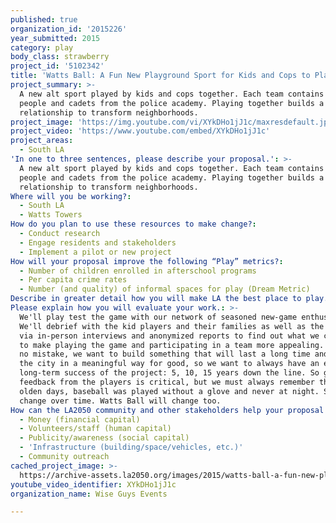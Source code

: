 ```yaml
---
published: true
organization_id: '2015226'
year_submitted: 2015
category: play
body_class: strawberry
project_id: '5102342'
title: 'Watts Ball: A Fun New Playground Sport for Kids and Cops to Play Together'
project_summary: >-
  A new alt sport played by kids and cops together. Each team contains young
  people and cadets from the police academy. Playing together builds a
  relationship to transform neighborhoods.
project_image: 'https://img.youtube.com/vi/XYkDHo1jJ1c/maxresdefault.jpg'
project_video: 'https://www.youtube.com/embed/XYkDHo1jJ1c'
project_areas:
  - South LA
'In one to three sentences, please describe your proposal.': >-
  A new alt sport played by kids and cops together. Each team contains young
  people and cadets from the police academy. Playing together builds a
  relationship to transform neighborhoods.
Where will you be working?:
  - South LA
  - Watts Towers
How do you plan to use these resources to make change?:
  - Conduct research
  - Engage residents and stakeholders
  - Implement a pilot or new project
How will your proposal improve the following “Play” metrics?:
  - Number of children enrolled in afterschool programs
  - Per capita crime rates
  - Number (and quality) of informal spaces for play (Dream Metric)
Describe in greater detail how you will make LA the best place to play.: "With all the bad news in recent years about violence and strife between police officers and residents of poor or predominantly black neighborhoods, it's clear that change is needed. Though bodycams, accountability, and better communication are important, there are no quick fixes. It's said in a proverb that the best time to plant an apple tree is 20 years ago and the second best time is now. What if we could plant seeds now that would transform the way police officers interacted with residents in South LA for generations to come? What if, using play and community building, we could build the foundation for a better relationship between cops and the citizens they protect, starting right now?\r\n\r\nWATTS BALL is a new playground game or alt sport. Each team consists of Blockers and Strikers, and the object of the game is to get the ball in your team's goal. However, there are two things that makes this game very different: it is played around Watts Towers, and every team is made of an equal split of kids and cadets from the police academy.\r\n\r\nFor the cadets, playing with the kids will give them a new perspective on who exactly is in the community they're protecting, and what's at stake. For the kids, playing with the cadets will help them build trust and combat preconceived notions about the role of police in their neighborhood. For years to come, the players will remember their shared team experiences, victories, and challenges, and the spirit of good sportsmanship and team play will be a welcome new kind of interaction between these two populations that, historically, have been all too often connected only in tragic situations.\r\n\r\nThe added benefit of this proposal is that the game is played at Watts Towers to revitalize this LA landmark that is in peril of neglect and underfunding.\r\n\r\nOnce neighborhood and regional leagues are established and tournament play becomes regularized - culminating in a first-ever championship Watts Ball team! - we can spread the rules and practices of the game to other communities throughout LA and beyond, but it will always be heralded as a true Los Angeles original, like Hollywood and Fortune Cookies."
Please explain how you will evaluate your work.: >-
  We'll play test the game with our network of seasoned new-game enthusiasts.
  We'll debrief with the kid players and their families as well as the cadets
  via in-person interviews and anonymized reports to find out what we could do
  to make playing the game and participating in a team more appealing. But make
  no mistake, we want to build something that will last a long time and change
  the city in a meaningful way for good, so we want to always have an eye on the
  long-term success of the project: 5, 10, 15 years down the line. So getting
  feedback from the players is critical, but we must always remember that in the
  olden days, baseball was played without a glove and never at night. Sports
  change over time. Watts Ball will change too.
How can the LA2050 community and other stakeholders help your proposal succeed?:
  - Money (financial capital)
  - Volunteers/staff (human capital)
  - Publicity/awareness (social capital)
  - 'Infrastructure (building/space/vehicles, etc.)'
  - Community outreach
cached_project_image: >-
  https://archive-assets.la2050.org/images/2015/watts-ball-a-fun-new-playground-sport-for-kids-and-cops-to-play-together/img.youtube.com/vi/XYkDHo1jJ1c/maxresdefault.jpg
youtube_video_identifier: XYkDHo1jJ1c
organization_name: Wise Guys Events

---
```

